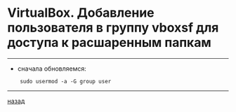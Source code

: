 # VirtualBox. Добавление пользователя в группу vboxsf для доступа к расшаренным папкам 

---------------------------------------
* сначала обновляемся:
```
	sudo usermod -a -G group user
```

--------------------
[назад](../README.md)
